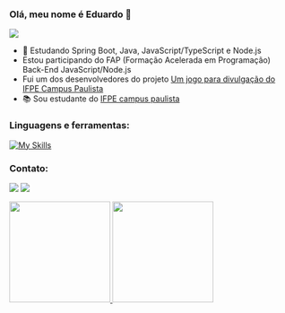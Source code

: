 ### Olá, meu nome é Eduardo 👋

![](https://komarev.com/ghpvc/?username=Eduardo-J-S&abbreviated=true)

- 🌱 Estudando Spring Boot, Java, JavaScript/TypeScript e Node.js
- Estou participando do FAP (Formação Acelerada em Programação) Back-End JavaScript/Node.js
- Fui um dos desenvolvedores do projeto [Um jogo para divulgação do IFPE Campus Paulista](https://ifpe-paulista-rodrigo.github.io/jogo-ifpe/index.html)
- 📚 Sou estudante do [IFPE campus paulista](https://portal.ifpe.edu.br/paulista/)

<div style="display: inline_block">
  
<h3 align="left">Linguagens e ferramentas:</h3>
  
[![My Skills](https://skillicons.dev/icons?i=py,js,ts,nodejs,react,java,spring,css,html,mysql,postgres,mongodb,vscode)](https://skillicons.dev)

</div>

<h3 align="left">Contato:</h3>
<div> 

  <a href = "mailto:ejsilva159@gmail.com"><img src="https://img.shields.io/badge/Gmail-D14836?style=for-the-badge&logo=gmail&logoColor=white" target="_blank"></a>
  <a href="https://www.linkedin.com/in/eduardo-s-890729aa/" target="_blank"><img src="https://img.shields.io/badge/-LinkedIn-%230077B5?style=for-the-badge&logo=linkedin&logoColor=white" target="_blank"></a> 
   
 
</div>

<div align="left">
  <a href="https://github.com/Eduardo-J-S">
  <img height="180em" src="https://github-readme-stats.vercel.app/api?username=Eduardo-J-S&show_icons=true&theme=dark&include_all_commits=true&count_private=true"/>
  <img height="180em" src="https://github-readme-stats.vercel.app/api/top-langs/?username=Eduardo-J-S&layout=compact&langs_count=7&theme=dark"/>
</div>
